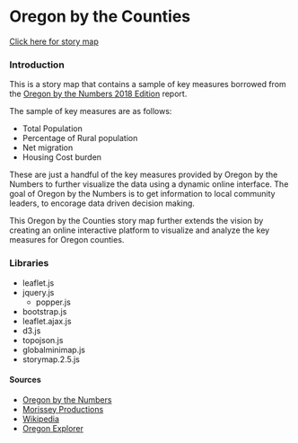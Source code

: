 # Oregon by the Counties


[Click here for story map](https://benjiantolin.github.io/oregon_keymeasures_dashboard/index.html)

### Introduction
This is a story map that contains a sample of key measures borrowed from the [Oregon by the Numbers 2018 Edition](https://www.tfff.org/select-books/book/oregon-numbers) report.

The sample of key measures are as follows:

- Total Population
- Percentage of Rural population
- Net migration
- Housing Cost burden

These are just a handful of the key measures provided by Oregon by the Numbers to further visualize the data using a dynamic online interface. The goal of Oregon by the Numbers is to get information to local community leaders, to encorage data driven decision making.

This Oregon by the Counties story map further extends the vision by creating an online interactive platform to visualize and analyze the key measures for Oregon counties.

### Libraries
- leaflet.js
- jquery.js
  - popper.js
- bootstrap.js
- leaflet.ajax.js
- d3.js
- topojson.js
- globalminimap.js
- storymap.2.5.js

#### Sources
- [Oregon by the Numbers](https://www.tfff.org/select-books/book/oregon-numbers)
- [Morissey Productions](https://www.youtube.com/watch?v=V2vwFS8ae2I&t=2s)
- [Wikipedia](https://www.wikipedia.org/)
- [Oregon Explorer](https://oregonexplorer.info/)
